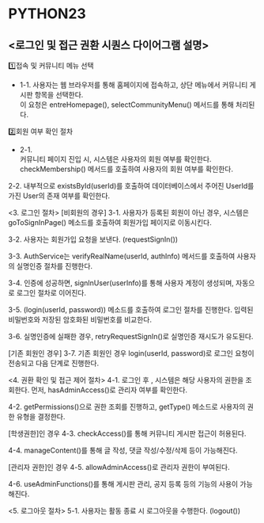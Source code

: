 # PYTHON23


## <로그인 및 접근 권환 시퀀스 다이어그램 설명>

1️⃣접속 및 커뮤니티 메뉴 선택
- 1-1. 사용자는 웹 브라우저를 통해 홈페이지에 접속하고, 상단 메뉴에서 커뮤니티 게시판 항목을 선택한다.<br>
   이 요청은 entreHomepage(), selectCommunityMenu() 메서드를 통해 처리된다.


2️⃣회원 여부 확인 절차<br>
- 2-1.<br>
커뮤니티 페이지 진입 시, 시스템은 사용자의 회원 여부를 확인한다.
checkMembership() 메서드를 호출하여 사용자의 회원 여부를 확인한다.

2-2.
내부적으로 existsById(userId)를 호출하여 데이터베이스에서 주어진 UserId를 가진 User의 존재 여부를 확인한다.

<3. 로그인 절차>
[비회원의 경우]
3-1.
사용자가 등록된 회원이 아닌 경우,
시스템은 goToSignInPage() 메소드를 호출하여 회원가입 페이지로 이동시킨다.

3-2.
사용자는 회원가입 요청을 보낸다. (requestSignIn())

3-3.
AuthService는 verifyRealName(userId, authInfo) 메서드를 호출하여  사용자의 실명인증 절차를 진행한다.

3-4.
인증에 성공하면, signInUser(userInfo)를 통해 사용자 계정이 생성되며, 자동으로 로그인 절차로 이어진다.

3-5.
(login(userId, password)) 메소드를 호출하여 로그인 절차를 진행한다.
입력된 비밀번호와 저장된 암호화된 비밀번호를 비교한다.

3-6.
실명인증에 실패한 경우,
retryRequestSignIn()로 실명인증 재시도가 유도된다.

[기존 회원인 경우]
3-7.
기존 회원인 경우 login(userId, password)로 로그인 요청이 전송되고 다음 단계로 진행한다.

<4. 권환 확인 및 접근 제어 절차>
4-1.
로그인 후 , 시스템은 해당 사용자의 권한을 조회한다.
먼저, hasAdminAccess()로 관리자 여부를 확인한다.

4-2.
getPermissions()으로 권한 조회를 진행하고,
getType() 메소드로 사용자의 권한 유형을 결정한다.

[학생권한]인 경우
4-3.
checkAccess()를 통해 커뮤니티 게시판 접근이 허용된다.

4-4.
manageContent()를 통해 글 작성, 댓글 작성/수정/삭제 등이 가능해진다.

[관리자 권한]인 경우
4-5.
allowAdminAccess()로 관리자 권한이 부여된다.

4-6.
useAdminFunctions()를 통해 게시판 관리, 공지 등록 등의 기능의 사용이 가능해진다.

<5. 로그아웃 절차>
5-1.
사용자는 활동 종료 시 로그아웃을 수행한다. (logout())
